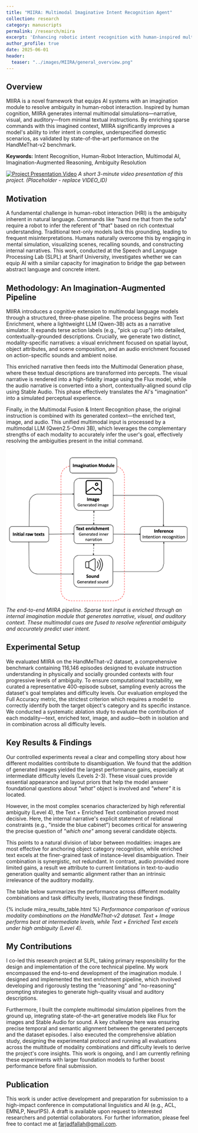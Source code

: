 ```yaml
---
title: "MIIRA: Multimodal Imaginative Intent Recognition Agent"
collection: research
category: manuscripts
permalink: /research/miira
excerpt: 'Enhancing robotic intent recognition with human-inspired multimodal imagination, achieving state-of-the-art results on ambiguous instruction benchmarks.'
author_profile: true
date: 2025-06-01
header:
  teaser: "../images/MIIRA/general_overview.png"
---
```


## Overview

MIIRA is a novel framework that equips AI systems with an imagination module to resolve ambiguity in human-robot interaction. Inspired by human cognition, MIIRA generates internal multimodal simulations—narrative, visual, and auditory—from minimal textual instructions. By enriching sparse commands with this imagined context, MIIRA significantly improves a model's ability to infer intent in complex, underspecified domestic scenarios, as validated by state-of-the-art performance on the HandMeThat-v2 benchmark.

**Keywords:** Intent Recognition, Human-Robot Interaction, Multimodal AI, Imagination-Augmented Reasoning, Ambiguity Resolution

[![Project Presentation Video](https://img.youtube.com/vi/VIDEO_ID/0.jpg)](https://www.youtube.com/watch?v=VIDEO_ID)
*A short 3-minute video presentation of this project. (Placeholder - replace VIDEO_ID)*

## Motivation

A fundamental challenge in human-robot interaction (HRI) is the ambiguity inherent in natural language. Commands like "hand me that from the sofa" require a robot to infer the referent of "that" based on rich contextual understanding. Traditional text-only models lack this grounding, leading to frequent misinterpretations. Humans naturally overcome this by engaging in mental simulation, visualizing scenes, recalling sounds, and constructing internal narratives. This work, conducted at the Speech and Language Processing Lab (SLPL) at Sharif University, investigates whether we can equip AI with a similar capacity for imagination to bridge the gap between abstract language and concrete intent.

## Methodology: An Imagination-Augmented Pipeline

MIIRA introduces a cognitive extension to multimodal language models through a structured, three-phase pipeline. The process begins with Text Enrichment, where a lightweight LLM (Qwen-3B) acts as a narrative simulator. It expands terse action labels (e.g., "pick up cup") into detailed, contextually-grounded descriptions. Crucially, we generate two distinct, modality-specific narratives: a visual enrichment focused on spatial layout, object attributes, and scene composition, and an audio enrichment focused on action-specific sounds and ambient noise.

This enriched narrative then feeds into the Multimodal Generation phase, where these textual descriptions are transformed into percepts. The visual narrative is rendered into a high-fidelity image using the Flux model, while the audio narrative is converted into a short, contextually-aligned sound clip using Stable Audio. This phase effectively translates the AI's "imagination" into a simulated perceptual experience.

Finally, in the Multimodal Fusion & Intent Recognition phase, the original instruction is combined with its generated context—the enriched text, image, and audio. This unified multimodal input is processed by a multimodal LLM (Qwen2.5-Omni 3B), which leverages the complementary strengths of each modality to accurately infer the user's goal, effectively resolving the ambiguities present in the initial command.

![MIIRA Architecture](../images/MIIRA/general_overview.png)
*The end-to-end MIIRA pipeline. Sparse text input is enriched through an internal imagination module that generates narrative, visual, and auditory context. These multimodal cues are fused to resolve referential ambiguity and accurately predict user intent.*

## Experimental Setup

We evaluated MIIRA on the HandMeThat-v2 dataset, a comprehensive benchmark containing 116,146 episodes designed to evaluate instruction understanding in physically and socially grounded contexts with four progressive levels of ambiguity. To ensure computational tractability, we curated a representative 400-episode subset, sampling evenly across the dataset's goal templates and difficulty levels. Our evaluation employed the Full Accuracy metric, the strictest criterion which requires a model to correctly identify both the target object's category and its specific instance. We conducted a systematic ablation study to evaluate the contribution of each modality—text, enriched text, image, and audio—both in isolation and in combination across all difficulty levels.

## Key Results & Findings

Our controlled experiments reveal a clear and compelling story about how different modalities contribute to disambiguation. We found that the addition of generated images yielded the largest performance gains, especially at intermediate difficulty levels (Levels 2-3). These visual cues provide essential appearance and layout priors that help the model answer foundational questions about *"what"* object is involved and *"where"* it is located.

However, in the most complex scenarios characterized by high referential ambiguity (Level 4), the Text + Enriched Text combination proved most decisive. Here, the internal narrative's explicit statement of relational constraints (e.g., "inside the blue cabinet") becomes critical for answering the precise question of *"which one"* among several candidate objects.

This points to a natural division of labor between modalities: images are most effective for anchoring object category recognition, while enriched text excels at the finer-grained task of instance-level disambiguation. Their combination is synergistic, not redundant. In contrast, audio provided more limited gains, a result we attribute to current limitations in text-to-audio generation quality and semantic alignment rather than an intrinsic irrelevance of the auditory modality.

The table below summarizes the performance across different modality combinations and task difficulty levels, illustrating these findings.

{% include miira_results_table.html %}
*Performance comparison of various modality combinations on the HandMeThat-v2 dataset. Text + Image performs best at intermediate levels, while Text + Enriched Text excels under high ambiguity (Level 4).*

## My Contributions

I co-led this research project at SLPL, taking primary responsibility for the design and implementation of the core technical pipeline. My work encompassed the end-to-end development of the imagination module. I designed and implemented the text enrichment pipeline, which involved developing and rigorously testing the "reasoning" and "no-reasoning" prompting strategies to generate high-quality visual and auditory descriptions.

Furthermore, I built the complete multimodal simulation pipelines from the ground up, integrating state-of-the-art generative models like Flux for images and Stable Audio for sound. A key challenge here was ensuring precise temporal and semantic alignment between the generated percepts and the dataset episodes. I also executed the comprehensive ablation study, designing the experimental protocol and running all evaluations across the multitude of modality combinations and difficulty levels to derive the project's core insights. This work is ongoing, and I am currently refining these experiments with larger foundation models to further boost performance before final submission.

## Publication

This work is under active development and preparation for submission to a high-impact conference in computational linguistics and AI (e.g., ACL, EMNLP, NeurIPS). A draft is available upon request to interested researchers and potential collaborators. For further information, please feel free to contact me at [farjadfallah@gmail.com](mailto:farjadfallah@gmail.com).
